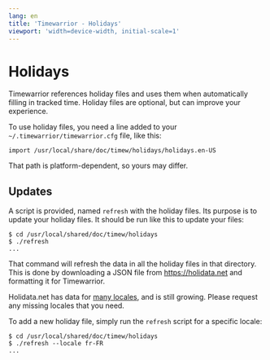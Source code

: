 ```yaml
---
lang: en
title: 'Timewarrior - Holidays'
viewport: 'width=device-width, initial-scale=1'
---
```


# Holidays

Timewarrior references holiday files and uses them when automatically filling in tracked time.
Holiday files are optional, but can improve your experience.

To use holiday files, you need a line added to your
`~/.timewarrior/timewarrior.cfg` file, like this:

    import /usr/local/share/doc/timew/holidays/holidays.en-US

That path is platform-dependent, so yours may differ.

## Updates

A script is provided, named `refresh` with the holiday files.
Its purpose is to update your holiday files.
It should be run like this to update your files:

    $ cd /usr/local/shared/doc/timew/holidays
    $ ./refresh
    ...

That command will refresh the data in all the holiday files in that directory.
This is done by downloading a JSON file from <https://holidata.net> and formatting it for Timewarrior.

Holidata.net has data for [many locales](https://holidata.net/map), and is still growing.
Please request any missing locales that you need.

To add a new holiday file, simply run the `refresh` script for a specific locale:

    $ cd /usr/local/shared/doc/timew/holidays
    $ ./refresh --locale fr-FR
    ...
